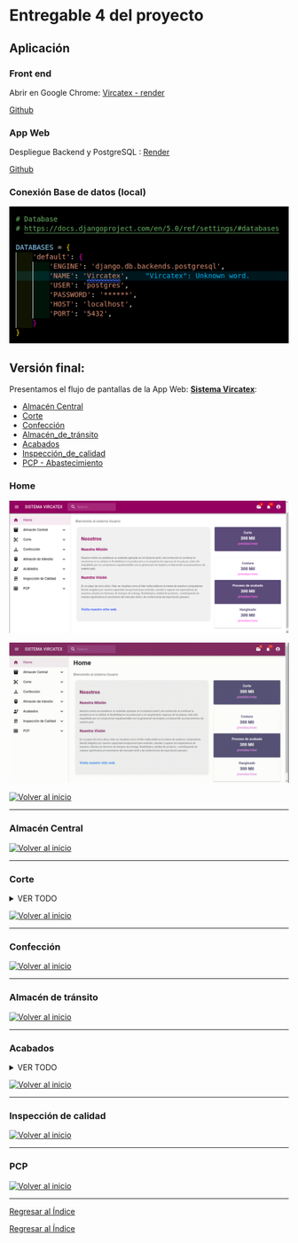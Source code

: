 # Entregable 4 del proyecto
## Aplicación

### Front end
Abrir en Google Chrome: [Vircatex - render](https://sistema-web-v-f.onrender.com/#/acabados/lotes) 

[Github]() 


### App Web
Despliegue Backend y PostgreSQL : [Render](https://render.com/)

[Github]() 

### Conexión Base de datos (local)
![db](../../Entregable%203/db.png)



## Versión final:
Presentamos el flujo de pantallas de la App Web: **[Sistema Vircatex](https://sistema-web-v-f.onrender.com/)**:

- [Almacén Central](#almacén-central)
- [Corte](#corte)
- [Confección](#confección)
- [Almacén_de_tránsito](#almacén-de-tránsito)
- [Acabados](#acabados)
- [Inspección_de_calidad](#inspección-de-calidad)
- [PCP - Abastecimiento](#pcp)


### Home
![Home](./pantallas/home.png)

![Home1](./gif/1.gif)

  [![Volver al inicio](https://img.shields.io/badge/Volver_al_inicio-blue?style=for-the-badge)](#versión-final)

---

### Almacén Central

  [![Volver al inicio](https://img.shields.io/badge/Volver_al_inicio-blue?style=for-the-badge)](#versión-final)

---

### Corte

<details>
  <summary>VER TODO</summary>
  
  #### Submenú 1: Corte > Ordenes de produccion
  Muestra los datos que debe tener una orden de produccion para el area de corte, luego de dar asignar se colora otra ventana
  ![Corte1](./pantallas/Corte/vista_Orden_Produccion.png)

  *Consulta 1: Lista de ordenes de produccion
  
  ```python
  class OrdenesListView(View):
    def get(self, request):
        with connection.cursor() as cursor:
            query = """
            SELECT
                o.id_orden_producción,
                o.fecha_inicio,
                o.fecha_fin,
                o.cantidad,
                e.nombre AS estado_orden,
                a.nombre AS area,
                tc.nombre AS tipo_corte,
                tmp.nombre AS tipo_materia_prima,
                o.id_orden_trabajo,
                o.fecha_creacion
            FROM
                orden_producción o
            JOIN
                estado e ON o.id_estado = e.id_estado
            JOIN
                area a ON o.id_area = a.id_area
            JOIN
                dimension_corte dc ON o.id_dim_corte = dc.id_dim_corte
            JOIN
                parte_corte_detalle pcd ON dc.id_dim_parte_prenda = pcd.id_dim_parte_prenda
            JOIN
                tipo_corte tc ON pcd.id_tipo_corte = tc.id_tipo_corte
            JOIN
                actividad_diaria ad ON o.id_orden_producción = ad.id_orden_producción
            JOIN
                registro_uso_lote rul ON ad.id_actividad = rul.id_actividad
            JOIN
                lote l ON rul.id_lote = l.id_lote
            JOIN
                dimension_materia_prima dmp ON l.id_dim_materia_prima = dmp.id_dim_materia_prima
            JOIN
                tipo_materia_prima tmp ON dmp.id_tipo_materia_prima = tmp.id_tipo_materia_prima
            WHERE
                a.nombre = 'Corte'
            GROUP BY
                o.id_orden_producción, o.fecha_inicio, o.fecha_fin, o.cantidad, e.nombre, a.nombre, tc.nombre, tmp.nombre,
                o.id_orden_trabajo, o.fecha_creacion
            ORDER BY
                o.fecha_inicio DESC;
            """
            cursor.execute(query)
            rows = cursor.fetchall()

        data = [
            {
                'id_orden_produccion': row[0],
                'fecha_inicio': row[1],
                'fecha_fin': row[2],
                'cantidad': row[3],
                'estado_orden': row[4],
                'area': row[5],
                'tipo_corte': row[6],
                'tipo_materia_prima': row[7],
                'id_orden_trabajo': row[8],
                'fecha_creacion': row[9]
            }
            for row in rows
        ]
        return JsonResponse(data, safe=False)
  ```

*Consulta 2: Para Asignar

```python
class AsignarView(View):
    def post(self, request, id_orden_produccion):
        body = json.loads(request.body)
        id_maquina = body['id_maquina']
        cantidad_hecha = body['cantidad_hecha']

        with connection.cursor() as cursor:
            cursor.execute(
                "INSERT INTO actividad_diaria (fecha_actividad, id_orden_producción) VALUES (NOW(), %s) RETURNING id_actividad;",
                [id_orden_produccion]
            )
            id_actividad = cursor.fetchone()[0]

            cursor.execute(
                "INSERT INTO maquina_actividad (id_actividad, id_maquina, cantidad_hecha) VALUES (%s, %s, %s);",
                [id_actividad, id_maquina, cantidad_hecha]
            )

        return JsonResponse({'status': 'success'})
```



</details>
  
  [![Volver al inicio](https://img.shields.io/badge/Volver_al_inicio-blue?style=for-the-badge)](#versión-final)

---


### Confección

  [![Volver al inicio](https://img.shields.io/badge/Volver_al_inicio-blue?style=for-the-badge)](#versión-final)

---
  
### Almacén de tránsito

  [![Volver al inicio](https://img.shields.io/badge/Volver_al_inicio-blue?style=for-the-badge)](#versión-final)

---

### Acabados

<details>
  <summary>VER TODO</summary>
  
#### Submenú 1: **General**: 
**Navegación**: Acabados > General <br>
Muestra los datos generales del área.<br>
Se realizan dos consultas a la BD.
![Acabados 1](./images/generalaca.png)

* Consulta 1: Lista de Operarios

```python
class EmpleadoListView(View):
    def get(self, request):
         with connection.cursor() as cursor:
            cursor.execute("SELECT id_empleado, nombre FROM empleado WHERE id_area = 5")
            rows = cursor.fetchall()
            result = [
                    {'id_empleado': row[0], 'nombre': row[1]}
                    for row in rows
                ]
            return JsonResponse(result, safe=False)
```

* Consulta 2: Lista de Acabados

```python
class AcabadoListView(APIView):
    def get(self, request):
        with connection.cursor() as cursor:
            cursor.execute("SELECT id_acabado, nombre FROM acabado")
            data = cursor.fetchall()
        
        # Formatear los resultados en un diccionario
        resultados = [{'id_acabado': row[0], 'nombre': row[1]} for row in data]
```

#### Submenú 2: **Lote-caja**: 

![Acabados sub2](./gif/sub2.gif)



Muestra las cajas asignadas a los operarios de acabados y reporte entre fechas.

**Navegación**: Acabados > lotes >

![Acabados 22](./pantallas/lote-1.png)

* Consulta: Reporte entre dos fechas

```python
def get_lote_entrada_vista(request):
    with connection.cursor() as cursor:
        cursor.execute("""
            SELECT le.id_entrada, le.fecha_entrada, l.id_tipo_lote, l.cantidad, dc.id_dim_confeccion, dc.id_guia_confeccion
            FROM lote_entrada le
            JOIN lote l ON le.id_lote = l.id_lote
            JOIN dimension_confeccion dc ON l.id_dim_confeccion = dc.id_dim_confeccion
            LIMIT 200;
        """)
        columns = [col[0] for col in cursor.description]
        results = [dict(zip(columns, row)) for row in cursor.fetchall()]
    return JsonResponse(results, safe=False)
```

Cuando se hace click en el botón se direge a: "Reporte"

**Navegación**: Acabados > lotes > Reporte

![Acabados 22](./pantallas/reporte.png)

* Consulta: Reporte entre dos fechas
```python
class ReporteAcabadosView(View):
    def get(self, request):
        fecha_inicio = request.GET.get('fecha_inicio')
        fecha_fin = request.GET.get('fecha_fin')

        query = """
        SELECT DISTINCT e.id_empleado, e.nombre, e.primer_apellido,
                        e.segundo_apellido, e.id_correo, e.dni, e.id_cargo,
                        caja_prenda.id_caja, caja_prenda.fecha_creacion,
                        tipo_prenda.nombre 
        FROM empleado e
        JOIN prenda ON e.id_empleado = prenda.id_empleado
        JOIN caja_prenda ON prenda.id_caja = caja_prenda.id_caja
        JOIN dimension_prenda ON caja_prenda.id_dim_prenda = dimension_prenda.id_dim_prenda
        JOIN dimension_confeccion ON dimension_prenda.id_dim_confeccion = dimension_confeccion.id_dim_confeccion
        JOIN guia_confeccion ON dimension_confeccion.id_guia_confeccion = guia_confeccion.id_guia_confeccion
        JOIN tipo_prenda ON dimension_confeccion.id_tipo_prenda = tipo_prenda.id_tipo_prenda
        WHERE id_area=5 AND id_cargo=2
        AND caja_prenda.fecha_creacion BETWEEN %s AND %s
        """

        with connection.cursor() as cursor:
            cursor.execute(query, [fecha_inicio, fecha_fin])
            rows = cursor.fetchall()

        resultados = [
            {
                "id_empleado": row[0],
                "nombre": row[1],
                "primer_apellido": row[2],
                "segundo_apellido": row[3],
                "id_correo": row[4],
                "dni": row[5],
                "id_cargo": row[6],
                "id_caja": row[7],
                "fecha_creacion": row[8],
                "tipo_prenda": row[9],
            }
            for row in rows
        ]

        return JsonResponse(resultados, safe=False)
```


#### Submenú 3: **Acabados**: 

Muestra la búsqueda de operarios y muestra los detalles generales, las cajas asignada y la navegación hasta la asignación de acabados.

**Navegación**: Acabados > acabados >

![Acabados 31](./pantallas/operarios-acab.png)

* Consulta: Búsqueda de operarios. De despliega un Dropdown con la lista de nombres

```python
def empleado_list_a(request):
    empleados = Empleado.objects.filter(id_area=5).values('nombre')
    return JsonResponse(list(empleados), safe=False)
```

* Grilla del operario: Grilla de datos por cajas y sus detalles de prenda y medidas según el orden de confección.
```python

def datos_list_a(request):
    query = """
    SELECT distinct(cp.id_caja) as ID_Caja, e.nombre, cp.cantidad,
    gconf.id_guia_confeccion as ID_guia, tp.nombre as tipo_prenda, ep.nombre as estilo_prenda, 
    t.nombre as talla, g.nombre as genero,
    COALESCE(gconf.medida_longitud::text, ' ') AS ml,
    COALESCE(gconf.medida_hombro::text, ' ') AS mh,
    COALESCE(gconf.medida_pecho::text, ' ') AS mp,
    COALESCE(gconf.medida_manga::text, ' ') AS mm,
    COALESCE(gconf.medida_cintura::text, ' ') AS mc,
    COALESCE(gconf.medida_cadera::text, ' ') AS mca,
    COALESCE(gconf.medida_muslo::text, ' ') AS mmu
    FROM dimension_confeccion dc
    JOIN guia_confeccion gconf ON dc.id_guia_confeccion = gconf.id_guia_confeccion
    JOIN tipo_prenda tp ON dc.id_tipo_prenda = tp.id_tipo_prenda
    JOIN estilo_prenda ep ON dc.id_estilo_prenda = ep.id_estilo_prenda
    JOIN talla t ON dc.id_talla = t.id_talla
    JOIN genero g ON dc.id_genero = g.id_genero
    JOIN dimension_prenda dp ON dc.id_dim_confeccion = dp.id_dim_confeccion
    JOIN caja_prenda cp ON dp.id_dim_prenda = cp.id_dim_prenda
    JOIN prenda p ON cp.id_caja = p.id_caja
    JOIN empleado e ON p.id_empleado = e.id_empleado
    WHERE e.nombre='Ana Sofía Zaida';
    """
    with connection.cursor() as cursor:
        cursor.execute(query)
        rows = cursor.fetchall()
        columns = [col[0] for col in cursor.description]
        result = [dict(zip(columns, row)) for row in rows]
    return JsonResponse(result, safe=False)

```

</details>


  [![Volver al inicio](https://img.shields.io/badge/Volver_al_inicio-blue?style=for-the-badge)](#versión-final)

---


### Inspección de calidad

  [![Volver al inicio](https://img.shields.io/badge/Volver_al_inicio-blue?style=for-the-badge)](#versión-final)

---


### PCP

  [![Volver al inicio](https://img.shields.io/badge/Volver_al_inicio-blue?style=for-the-badge)](#versión-final)
  
---


[Regresar al Índice](./indice.md)


[Regresar al Índice](./indice.md)
